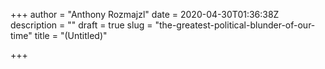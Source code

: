 +++
author = "Anthony Rozmajzl"
date = 2020-04-30T01:36:38Z
description = ""
draft = true
slug = "the-greatest-political-blunder-of-our-time"
title = "(Untitled)"

+++




